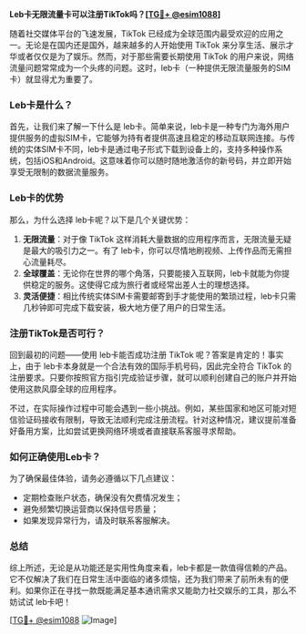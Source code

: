 **Leb卡无限流量卡可以注册TikTok吗？[[TG💪+ @esim1088](https://t.me/s/esim1088)]**

随着社交媒体平台的飞速发展，TikTok 已经成为全球范围内最受欢迎的应用之一。无论是在国内还是国外，越来越多的人开始使用 TikTok 来分享生活、展示才华或者仅仅是为了娱乐。然而，对于那些需要长期使用 TikTok 的用户来说，网络流量问题常常成为一个头疼的问题。这时，leb卡（一种提供无限流量服务的SIM卡）就显得尤为重要了。

### Leb卡是什么？

首先，让我们来了解一下什么是 leb卡。简单来说，leb卡是一种专门为海外用户提供服务的虚拟SIM卡，它能够为持有者提供高速且稳定的移动互联网连接。与传统的实体SIM卡不同，leb卡是通过电子形式下载到设备上的，支持多种操作系统，包括iOS和Android。这意味着你可以随时随地激活你的新号码，并立即开始享受无限制的数据流量服务。

### Leb卡的优势

那么，为什么选择 leb卡呢？以下是几个关键优势：

1. **无限流量**：对于像 TikTok 这样消耗大量数据的应用程序而言，无限流量无疑是最大的吸引力之一。有了 leb卡，你可以尽情地刷视频、上传作品而无需担心流量耗尽。
2. **全球覆盖**：无论你在世界的哪个角落，只要能接入互联网，leb卡就能为你提供稳定的服务。这使得它成为旅行者或经常出差人士的理想选择。
3. **灵活便捷**：相比传统实体SIM卡需要邮寄到手才能使用的繁琐过程，leb卡只需几秒钟即可完成下载安装，极大地方便了用户的日常生活。

### 注册TikTok是否可行？

回到最初的问题——使用 leb卡能否成功注册 TikTok 呢？答案是肯定的！事实上，由于 leb卡本身就是一个合法有效的国际手机号码，因此完全符合 TikTok 的注册要求。只要你按照官方指引完成验证步骤，就可以顺利创建自己的账户并开始使用这款风靡全球的应用程序。

不过，在实际操作过程中可能会遇到一些小挑战。例如，某些国家和地区可能对短信验证码接收有限制，导致无法顺利完成注册流程。针对这种情况，建议提前准备好备用方案，比如尝试更换网络环境或者直接联系客服寻求帮助。

### 如何正确使用Leb卡？

为了确保最佳体验，请务必遵循以下几点建议：

- 定期检查账户状态，确保没有欠费情况发生；
- 避免频繁切换运营商以保持信号质量；
- 如果发现异常行为，请及时联系客服解决。

### 总结

综上所述，无论是从功能还是实用性角度来看，leb卡都是一款值得信赖的产品。它不仅解决了我们在日常生活中面临的诸多烦恼，还为我们带来了前所未有的便利。如果你正在寻找一款既能满足基本通讯需求又能助力社交娱乐的工具，那么不妨试试 leb卡吧！

[[TG💪+ @esim1088](https://t.me/s/esim1088) ![Image](https://i.postimg.cc/4NQfJmqS/Snipaste-2025-05-13-00-14-12.png)]
